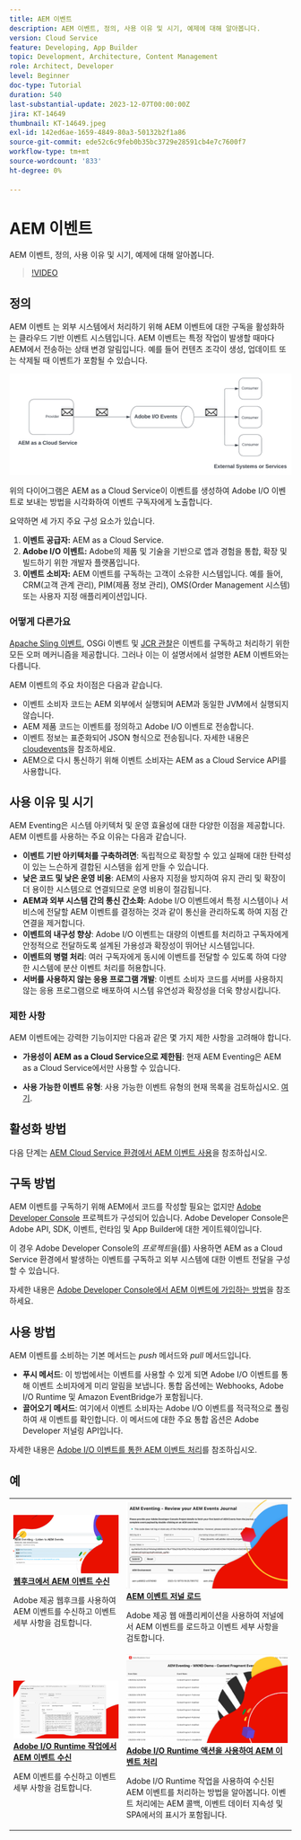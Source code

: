 ```yaml
---
title: AEM 이벤트
description: AEM 이벤트, 정의, 사용 이유 및 시기, 예제에 대해 알아봅니다.
version: Cloud Service
feature: Developing, App Builder
topic: Development, Architecture, Content Management
role: Architect, Developer
level: Beginner
doc-type: Tutorial
duration: 540
last-substantial-update: 2023-12-07T00:00:00Z
jira: KT-14649
thumbnail: KT-14649.jpeg
exl-id: 142ed6ae-1659-4849-80a3-50132b2f1a86
source-git-commit: ede52c6c9feb0b35bc3729e28591cb4e7c7600f7
workflow-type: tm+mt
source-wordcount: '833'
ht-degree: 0%

---
```


# AEM 이벤트

AEM 이벤트, 정의, 사용 이유 및 시기, 예제에 대해 알아봅니다.

>[!VIDEO](https://video.tv.adobe.com/v/3426686?quality=12&learn=on)

## 정의

AEM 이벤트 는 외부 시스템에서 처리하기 위해 AEM 이벤트에 대한 구독을 활성화하는 클라우드 기반 이벤트 시스템입니다. AEM 이벤트는 특정 작업이 발생할 때마다 AEM에서 전송하는 상태 변경 알림입니다. 예를 들어 컨텐츠 조각이 생성, 업데이트 또는 삭제될 때 이벤트가 포함될 수 있습니다.

![AEM 이벤트](./assets/aem-eventing.png)

위의 다이어그램은 AEM as a Cloud Service이 이벤트를 생성하여 Adobe I/O 이벤트로 보내는 방법을 시각화하여 이벤트 구독자에게 노출합니다.

요약하면 세 가지 주요 구성 요소가 있습니다.

1. **이벤트 공급자:** AEM as a Cloud Service.
1. **Adobe I/O 이벤트:** Adobe의 제품 및 기술을 기반으로 앱과 경험을 통합, 확장 및 빌드하기 위한 개발자 플랫폼입니다.
1. **이벤트 소비자:** AEM 이벤트를 구독하는 고객이 소유한 시스템입니다. 예를 들어, CRM(고객 관계 관리), PIM(제품 정보 관리), OMS(Order Management 시스템) 또는 사용자 지정 애플리케이션입니다.

### 어떻게 다른가요

[Apache Sling 이벤트](https://sling.apache.org/documentation/bundles/apache-sling-eventing-and-job-handling.html), OSGi 이벤트 및 [JCR 관찰](https://jackrabbit.apache.org/oak/docs/features/observation.html)은 이벤트를 구독하고 처리하기 위한 모든 오퍼 메커니즘을 제공합니다. 그러나 이는 이 설명서에서 설명한 AEM 이벤트와는 다릅니다.

AEM 이벤트의 주요 차이점은 다음과 같습니다.

- 이벤트 소비자 코드는 AEM 외부에서 실행되며 AEM과 동일한 JVM에서 실행되지 않습니다.
- AEM 제품 코드는 이벤트를 정의하고 Adobe I/O 이벤트로 전송합니다.
- 이벤트 정보는 표준화되어 JSON 형식으로 전송됩니다. 자세한 내용은 [cloudevents](https://cloudevents.io/)을 참조하세요.
- AEM으로 다시 통신하기 위해 이벤트 소비자는 AEM as a Cloud Service API를 사용합니다.


## 사용 이유 및 시기

AEM Eventing은 시스템 아키텍처 및 운영 효율성에 대한 다양한 이점을 제공합니다. AEM 이벤트를 사용하는 주요 이유는 다음과 같습니다.

- **이벤트 기반 아키텍처를 구축하려면**: 독립적으로 확장할 수 있고 실패에 대한 탄력성이 있는 느슨하게 결합된 시스템을 쉽게 만들 수 있습니다.
- **낮은 코드 및 낮은 운영 비용**: AEM의 사용자 지정을 방지하여 유지 관리 및 확장이 더 용이한 시스템으로 연결되므로 운영 비용이 절감됩니다.
- **AEM과 외부 시스템 간의 통신 간소화**: Adobe I/O 이벤트에서 특정 시스템이나 서비스에 전달할 AEM 이벤트를 결정하는 것과 같이 통신을 관리하도록 하여 지점 간 연결을 제거합니다.
- **이벤트의 내구성 향상**: Adobe I/O 이벤트는 대량의 이벤트를 처리하고 구독자에게 안정적으로 전달하도록 설계된 가용성과 확장성이 뛰어난 시스템입니다.
- **이벤트의 병렬 처리**: 여러 구독자에게 동시에 이벤트를 전달할 수 있도록 하여 다양한 시스템에 분산 이벤트 처리를 허용합니다.
- **서버를 사용하지 않는 응용 프로그램 개발**: 이벤트 소비자 코드를 서버를 사용하지 않는 응용 프로그램으로 배포하여 시스템 유연성과 확장성을 더욱 향상시킵니다.

### 제한 사항

AEM 이벤트에는 강력한 기능이지만 다음과 같은 몇 가지 제한 사항을 고려해야 합니다.

- **가용성이 AEM as a Cloud Service으로 제한됨**: 현재 AEM Eventing은 AEM as a Cloud Service에서만 사용할 수 있습니다.

- **사용 가능한 이벤트 유형**: 사용 가능한 이벤트 유형의 현재 목록을 검토하십시오. [여기](https://developer.adobe.com/experience-cloud/experience-manager-apis/guides/events/#available-event-types).

## 활성화 방법

다음 단계는 [AEM Cloud Service 환경에서 AEM 이벤트 사용](https://developer.adobe.com/experience-cloud/experience-manager-apis/guides/events/#enable-aem-events-on-your-aem-cloud-service-environment)을 참조하십시오.

## 구독 방법

AEM 이벤트를 구독하기 위해 AEM에서 코드를 작성할 필요는 없지만 [Adobe Developer Console](https://developer.adobe.com/) 프로젝트가 구성되어 있습니다. Adobe Developer Console은 Adobe API, SDK, 이벤트, 런타임 및 App Builder에 대한 게이트웨이입니다.

이 경우 Adobe Developer Console의 _프로젝트_&#x200B;을(를) 사용하면 AEM as a Cloud Service 환경에서 발생하는 이벤트를 구독하고 외부 시스템에 대한 이벤트 전달을 구성할 수 있습니다.

자세한 내용은 [Adobe Developer Console에서 AEM 이벤트에 가입하는 방법](https://developer.adobe.com/experience-cloud/experience-manager-apis/guides/events/#how-to-subscribe-to-aem-events-in-the-adobe-developer-console)을 참조하세요.

## 사용 방법

AEM 이벤트를 소비하는 기본 메서드는 _push_ 메서드와 _pull_ 메서드입니다.

- **푸시 메서드**: 이 방법에서는 이벤트를 사용할 수 있게 되면 Adobe I/O 이벤트를 통해 이벤트 소비자에게 미리 알림을 보냅니다. 통합 옵션에는 Webhooks, Adobe I/O Runtime 및 Amazon EventBridge가 포함됩니다.
- **끌어오기 메서드**: 여기에서 이벤트 소비자는 Adobe I/O 이벤트를 적극적으로 폴링하여 새 이벤트를 확인합니다. 이 메서드에 대한 주요 통합 옵션은 Adobe Developer 저널링 API입니다.

자세한 내용은 [Adobe I/O 이벤트를 통한 AEM 이벤트 처리](https://developer.adobe.com/experience-cloud/experience-manager-apis/guides/events/#aem-events-processing-via-adobe-io)를 참조하십시오.

## 예

<table>
  <tr>
    <td>
        <a  href="./examples/webhook.md"><img alt="웹후크에서 AEM 이벤트 수신" src="./assets/examples/webhook/webhook-example.png"/></a>
        <div><strong><a href="./examples/webhook.md">웹후크에서 AEM 이벤트 수신</a></strong></div>
        <p>
          Adobe 제공 웹후크를 사용하여 AEM 이벤트를 수신하고 이벤트 세부 사항을 검토합니다.
        </p>
      </td>
      <td>
        <a  href="./examples/journaling.md"><img alt="AEM 이벤트 저널 로드" src="./assets/examples/journaling/eventing-journal.png"/></a>
        <div><strong><a href="./examples/journaling.md">AEM 이벤트 저널 로드</a></strong></div>
        <p>
          Adobe 제공 웹 애플리케이션을 사용하여 저널에서 AEM 이벤트를 로드하고 이벤트 세부 사항을 검토합니다.
        </p>
      </td>
    </tr>
  <tr>
    <td>
        <a  href="./examples/runtime-action.md"><img alt="Adobe I/O Runtime 작업에 대한 AEM 이벤트 수신" src="./assets/examples/runtime-action/eventing-runtime.png"/></a>
        <div><strong><a href="./examples/runtime-action.md">Adobe I/O Runtime 작업에서 AEM 이벤트 수신</a></strong></div>
        <p>
          AEM 이벤트를 수신하고 이벤트 세부 사항을 검토합니다.
        </p>
      </td>
      <td>
        <a  href="./examples/event-processing-using-runtime-action.md"><img alt="Adobe I/O Runtime 작업을 사용하여 AEM 이벤트 처리" src="./assets/examples/event-processing-using-runtime-action/event-processing.png"/></a>
        <div><strong><a href="./examples/event-processing-using-runtime-action.md">Adobe I/O Runtime 액션을 사용하여 AEM 이벤트 처리</a></strong></div>
        <p>
          Adobe I/O Runtime 작업을 사용하여 수신된 AEM 이벤트를 처리하는 방법을 알아봅니다. 이벤트 처리에는 AEM 콜백, 이벤트 데이터 지속성 및 SPA에서의 표시가 포함됩니다.
        </p>
      </td>
  </tr>    
</table>
